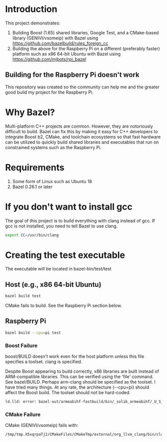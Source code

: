 # Introduction

This project demonstrates:

1. Building Boost (1.65) shared libraries, Google Test, and a CMake-based library (GENIVI/vsomeip) with Bazel using https://github.com/bazelbuild/rules_foreign_cc 
2. Building the above for the Raspberry Pi on a different (preferably faster) platform such as x86 64-bit Ubuntu with Bazel using https://github.com/mjbots/rpi_bazel 

## Building for the Raspberry Pi doesn't work

This repository was created so the community can help me and the greater good build
my project for the Raspberry Pi.

# Why Bazel?

Multi-platform C++ projects are common. However, they are notoriously difficult to build. Bazel can fix this by making it easy for C++ developers to integrate Boost b2, CMake, and toolchain ecosystems so that fast hardware can be utilized to quickly build shared libraries and executables that run on constrained systems such as the Raspberry Pi.

# Requirements

1. Some form of Linux such as Ubuntu 18
2. Bazel 0.26.1 or later

# If you don't want to install gcc

The goal of this project is to build everything with clang instead of gcc. If gcc is not
installed, you need to tell Bazel to use clang.

```bash
export CC=/usr/bin/clang
```

# Creating the test executable

The executable will be located in bazel-bin/test/test

## Host (e.g., x86 64-bit Ubuntu)

```bash
bazel build test
```

CMake fails to build. See the Raspberry Pi section below.

## Raspberry Pi

```bash
bazel build --cpu=pi test
```

### Boost Failure
boost/BUILD doesn't work even for the host platform unless this file specifies a toolset. clang is specified.

Despite Boost appearing to build correctly, x86 libraries are built instead of ARM-compatible libraries. This can be verified using the 'file' command. See bazel/BUILD. Perhaps arm-clang should be specified as the toolset. I have tried many things. At any rate, the architecture (--cpu=pi) should affect the Boost build. The toolset should not be hard-coded. 

```bash
ld.lld: error: bazel-out/armeabihf-fastbuild/bin/_solib_armeabihf/_U_S_Sboost_Clog___Uboost_Slog_Slib/libboost_atomic.so.1.65.0 is incompatible with armelf_linux_eabi
```

### CMake Failure
CMake (GENIVI/vsomeip) fails with:

```bash
/tmp/tmp.X5xqrpaTj2/CMakeFiles/CMakeTmp/external/org_llvm_clang/bin/clang: No such file or directory
```

